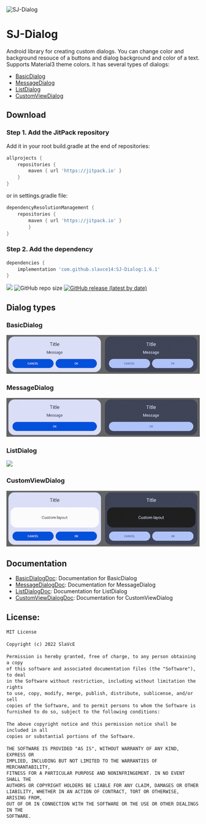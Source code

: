 ![SJ-Dialog](https://repository-images.githubusercontent.com/473367072/2dbc4ac2-711c-48e5-92f4-c55e083e81ac)
# SJ-Dialog
Android library for creating custom dialogs. You can change color and background resouce of a buttons and dialog background and color of a text. Supports Material3 theme colors. It has several types of dialogs:
* [BasicDialog](#BasicDialog)
* [MessageDialog](#MessageDialog)
* [ListDialog](#ListDialog)
* [CustomViewDialog](#CustomViewDialog)

## Download
### Step 1. Add the JitPack repository 
Add it in your root build.gradle at the end of repositories:
```gradle
allprojects {
	repositories {
		maven { url 'https://jitpack.io' }
	}
}
```
or in settings.gradle file:

```gradle
dependencyResolutionManagement {
	repositories {
		maven { url 'https://jitpack.io' }
    	}
}
```

### Step 2. Add the dependency
```gradle
dependencies {
	implementation 'com.github.slavce14:SJ-Dialog:1.6.1'
}
```
[![](https://jitpack.io/v/slavce14/SJ-Dialog.svg)](https://jitpack.io/#slavce14/SJ-Dialog)
![GitHub repo size](https://img.shields.io/github/repo-size/slavce14/sj-dialog?color=0064ff)
[![GitHub release (latest by date)](https://img.shields.io/github/v/release/slavce14/sj-dialog?color=0064ff)](../../releases/latest)
## Dialog types
### BasicDialog
![](https://raw.githubusercontent.com/SlaVcE14/SJ-Dialog/master/SJDialog/images/BasicDialog%20day-night.gif)
### MessageDialog
![](https://raw.githubusercontent.com/SlaVcE14/SJ-Dialog/master/SJDialog/images/MessageDialog%20day-night.gif)
### ListDialog
![](https://raw.githubusercontent.com/SlaVcE14/SJ-Dialog/master/SJDialog/images/ListDialog%20day-night.gif)
### CustomViewDialog
![](https://raw.githubusercontent.com/SlaVcE14/SJ-Dialog/master/SJDialog/images/CustomViewDialog%20day-night.gif)
## Documentation
* [BasicDialogDoc](/SJDialog/BasicDialogDoc.md): Documentation for BasicDialog
* [MessageDialogDoc](/SJDialog/MessageDialogDoc.md): Documentation for MessageDialog
* [ListDialogDoc](/SJDialog/ListDialogDoc.md): Documentation for ListDialog
* [CustomViewDialogDoc](/SJDialog/CustomViewDialogDoc.md): Documentation for CustomViewDialog

## License:
```
MIT License

Copyright (c) 2022 SlaVcE

Permission is hereby granted, free of charge, to any person obtaining a copy
of this software and associated documentation files (the "Software"), to deal
in the Software without restriction, including without limitation the rights
to use, copy, modify, merge, publish, distribute, sublicense, and/or sell
copies of the Software, and to permit persons to whom the Software is
furnished to do so, subject to the following conditions:

The above copyright notice and this permission notice shall be included in all
copies or substantial portions of the Software.

THE SOFTWARE IS PROVIDED "AS IS", WITHOUT WARRANTY OF ANY KIND, EXPRESS OR
IMPLIED, INCLUDING BUT NOT LIMITED TO THE WARRANTIES OF MERCHANTABILITY,
FITNESS FOR A PARTICULAR PURPOSE AND NONINFRINGEMENT. IN NO EVENT SHALL THE
AUTHORS OR COPYRIGHT HOLDERS BE LIABLE FOR ANY CLAIM, DAMAGES OR OTHER
LIABILITY, WHETHER IN AN ACTION OF CONTRACT, TORT OR OTHERWISE, ARISING FROM,
OUT OF OR IN CONNECTION WITH THE SOFTWARE OR THE USE OR OTHER DEALINGS IN THE
SOFTWARE.
```
